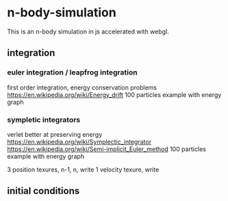 # n-body-simulation

This is an n-body simulation in js accelerated with webgl.

## integration

### euler integration / leapfrog integration

first order integration, energy conservation problems
https://en.wikipedia.org/wiki/Energy_drift
100 particles example with energy graph

### sympletic integrators

verlet
better at preserving energy
https://en.wikipedia.org/wiki/Symplectic_integrator
https://en.wikipedia.org/wiki/Semi-implicit_Euler_method
100 particles example with energy graph

3 position texures, n-1, n, write
1 velocity texure, write

## initial conditions
